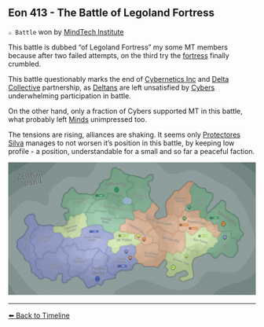 ## Eon 413 - The Battle of Legoland Fortress

`⚔️ Battle` won by [MindTech Institute](../refs/mindtech_institute.md)

This battle is dubbed “of Legoland Fortress” my some MT members because after two failed attempts, on the third try the [fortress](../refs/brickland_fortress.md) finally crumbled.

This battle questionably marks the end of [Cybernetics Inc](../refs/cybernetics_inc.md) and [Delta Collective](../refs/delta_collective.md) partnership, as [Deltans](../refs/deltans.md) are left unsatisfied by [Cybers](../refs/cybers.md) underwhelming participation in battle.

On the other hand, only a fraction of Cybers supported MT in this battle, what probably left [Minds](../refs/minds.md) unimpressed too.

The tensions are rising, alliances are shaking. It seems only [Protectores Silva](../refs/protectores_silva.md) manages to not worsen it’s position in this battle, by keeping low profile - a position, understandable for a small and so far a peaceful faction.

![Battle Map](../timeline/map/eon0413.png)



----------
[⬅️ Back to Timeline](../timeline/#eon0413)